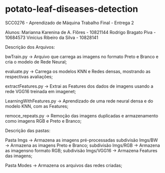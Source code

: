 # potato-leaf-diseases-detection
SCC0276 - Aprendizado de Máquina
Trabalho Final - Entrega 2

Alunos:
Marianna Karenina de A. Flôres - 10821144
Rodrigo Bragato Piva - 10684573
Vinícius Ribeiro da Silva - 10828141

Descrição dos Arquivos:

bwTrain.py
-> Arquivo que carrega as imagens no formato Preto e Branco e cria o modelo de Rede Neural;

evaluate.py
-> Carrega os modelos KNN e Redes densas, mostrando as respectivas avaliações;

extractFeatures.py
-> Extrai as Features dos dados de imagens usando a rede VGG16 treinada em imagenet;

LearningWithFeatures.py
-> Aprendizado de uma rede neural densa e do modelo KNN, com as Features;

remoce_repeats.py
-> Remoção das imagens duplicadas e armazenamento como imagens RGB e Preto e Branco;

Descrição das pastas:

Pasta Imgs 
-> Armazena as imagens pré-processadas
subdivisão Imgs/BW -> Armazena as imagens Preto e Branco;
subdivisão Imgs/RGB -> Armazena as imagensno formato RGB;
subdivisão Imgs/VGG16 -> Armazena Features das imagens;

Pasta Modes
-> Armazena os arquivos das redes criadas;


